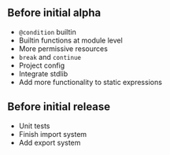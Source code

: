 ## Before initial alpha
- `@condition` builtin
- Builtin functions at module level
- More permissive resources
- `break` and `continue`
- Project config
- Integrate stdlib
- Add more functionality to static expressions

## Before initial release
- Unit tests
- Finish import system
- Add export system
